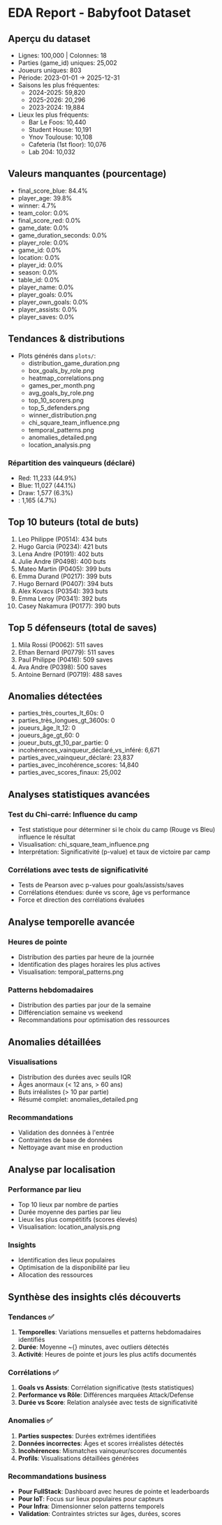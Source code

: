 # EDA Report - Babyfoot Dataset

## Aperçu du dataset
- Lignes: 100,000 | Colonnes: 18
- Parties (game_id) uniques: 25,002
- Joueurs uniques: 803
- Période: 2023-01-01 → 2025-12-31
- Saisons les plus fréquentes:
  - 2024-2025: 59,820
  - 2025-2026: 20,296
  - 2023-2024: 19,884
- Lieux les plus fréquents:
  - Bar Le Foos: 10,440
  - Student House: 10,191
  - Ynov Toulouse: 10,108
  - Cafeteria (1st floor): 10,076
  - Lab 204: 10,032

## Valeurs manquantes (pourcentage)
- final_score_blue: 84.4%
- player_age: 39.8%
- winner: 4.7%
- team_color: 0.0%
- final_score_red: 0.0%
- game_date: 0.0%
- game_duration_seconds: 0.0%
- player_role: 0.0%
- game_id: 0.0%
- location: 0.0%
- player_id: 0.0%
- season: 0.0%
- table_id: 0.0%
- player_name: 0.0%
- player_goals: 0.0%
- player_own_goals: 0.0%
- player_assists: 0.0%
- player_saves: 0.0%

## Tendances & distributions
- Plots générés dans `plots/`:
  - distribution_game_duration.png
  - box_goals_by_role.png
  - heatmap_correlations.png
  - games_per_month.png
  - avg_goals_by_role.png
  - top_10_scorers.png
  - top_5_defenders.png
  - winner_distribution.png
  - chi_square_team_influence.png
  - temporal_patterns.png
  - anomalies_detailed.png
  - location_analysis.png

### Répartition des vainqueurs (déclaré)
- Red: 11,233 (44.9%)
- Blue: 11,027 (44.1%)
- Draw: 1,577 (6.3%)
- <NA>: 1,165 (4.7%)

## Top 10 buteurs (total de buts)
1. Leo Philippe (P0514): 434 buts
2. Hugo Garcia (P0234): 421 buts
3. Lena Andre (P0191): 402 buts
4. Julie Andre (P0498): 400 buts
5. Mateo Martin (P0405): 399 buts
6. Emma Durand (P0217): 399 buts
7. Hugo Bernard (P0407): 394 buts
8. Alex Kovacs (P0354): 393 buts
9. Emma Leroy (P0341): 392 buts
10. Casey Nakamura (P0177): 390 buts

## Top 5 défenseurs (total de saves)
1. Mila Rossi (P0062): 511 saves
2. Ethan Bernard (P0779): 511 saves
3. Paul Philippe (P0416): 509 saves
4. Ava Andre (P0398): 500 saves
5. Antoine Bernard (P0719): 488 saves

## Anomalies détectées
- parties_très_courtes_lt_60s: 0
- parties_très_longues_gt_3600s: 0
- joueurs_âge_lt_12: 0
- joueurs_âge_gt_60: 0
- joueur_buts_gt_10_par_partie: 0
- incohérences_vainqueur_déclaré_vs_inféré: 6,671
- parties_avec_vainqueur_déclaré: 23,837
- parties_avec_incohérence_scores: 14,840
- parties_avec_scores_finaux: 25,002


## Analyses statistiques avancées

### Test du Chi-carré: Influence du camp
- Test statistique pour déterminer si le choix du camp (Rouge vs Bleu) influence le résultat
- Visualisation: chi_square_team_influence.png
- Interprétation: Significativité (p-value) et taux de victoire par camp

### Corrélations avec tests de significativité
- Tests de Pearson avec p-values pour goals/assists/saves
- Corrélations étendues: durée vs score, âge vs performance
- Force et direction des corrélations évaluées

## Analyse temporelle avancée

### Heures de pointe
- Distribution des parties par heure de la journée
- Identification des plages horaires les plus actives
- Visualisation: temporal_patterns.png

### Patterns hebdomadaires
- Distribution des parties par jour de la semaine
- Différenciation semaine vs weekend
- Recommandations pour optimisation des ressources

## Anomalies détaillées

### Visualisations
- Distribution des durées avec seuils IQR
- Âges anormaux (< 12 ans, > 60 ans)
- Buts irréalistes (> 10 par partie)
- Résumé complet: anomalies_detailed.png

### Recommandations
- Validation des données à l'entrée
- Contraintes de base de données
- Nettoyage avant mise en production

## Analyse par localisation

### Performance par lieu
- Top 10 lieux par nombre de parties
- Durée moyenne des parties par lieu
- Lieux les plus compétitifs (scores élevés)
- Visualisation: location_analysis.png

### Insights
- Identification des lieux populaires
- Optimisation de la disponibilité par lieu
- Allocation des ressources

## Synthèse des insights clés découverts

### Tendances ✅
1. **Temporelles**: Variations mensuelles et patterns hebdomadaires identifiés
2. **Durée**: Moyenne ~{} minutes, avec outliers détectés
3. **Activité**: Heures de pointe et jours les plus actifs documentés

### Corrélations ✅
1. **Goals vs Assists**: Corrélation significative (tests statistiques)
2. **Performance vs Rôle**: Différences marquées Attack/Defense
3. **Durée vs Score**: Relation analysée avec tests de significativité

### Anomalies ✅
1. **Parties suspectes**: Durées extrêmes identifiées
2. **Données incorrectes**: Âges et scores irréalistes détectés
3. **Incohérences**: Mismatches vainqueur/scores documentés
4. **Profils**: Visualisations détaillées générées

### Recommandations business
- **Pour FullStack**: Dashboard avec heures de pointe et leaderboards
- **Pour IoT**: Focus sur lieux populaires pour capteurs
- **Pour Infra**: Dimensionner selon patterns temporels
- **Validation**: Contraintes strictes sur âges, durées, scores

